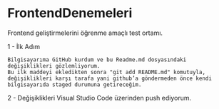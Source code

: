 # FrontendDenemeleri
Frontend geliştirmelerini öğrenme amaçlı test ortamı.


1 - İlk Adım

    Bilgisayarıma GitHub kurdum ve bu Readme.md dosyasındaki değişiklikleri gözlemliyorum.
    Bu ilk maddeyi ekledikten sonra "git add README.md" komutuyla, değişiklikleri karşı tarafa yani github’a göndermeden önce kendi bilgisayarıda staged durumuna getireceğim.

2 - Değişiklikleri Visual Studio Code üzerinden push ediyorum.